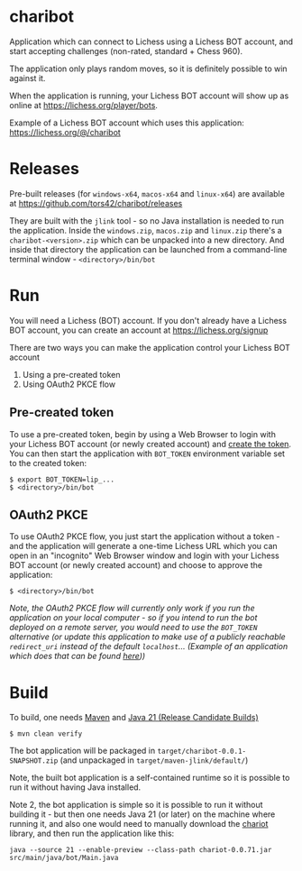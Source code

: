 # charibot

Application which can connect to Lichess using a Lichess BOT account, and
start accepting challenges (non-rated, standard + Chess 960).

The application only plays random moves, so it is definitely possible to win
against it.

When the application is running, your Lichess BOT account will show up as
online at https://lichess.org/player/bots.

Example of a Lichess BOT account which uses this application:
https://lichess.org/@/charibot

# Releases

Pre-built releases (for `windows-x64`, `macos-x64` and `linux-x64`) are available at https://github.com/tors42/charibot/releases

They are built with the `jlink` tool - so no Java installation is needed to run the application. Inside the `windows.zip`, `macos.zip` and `linux.zip` there's a `charibot-<version>.zip` which can be unpacked into a new directory. And inside that directory the application can be launched from a command-line terminal window - `<directory>/bin/bot`

# Run

You will need a Lichess (BOT) account. If you don't already have a Lichess BOT
account, you can create an account at https://lichess.org/signup

There are two ways you can make the application control your Lichess BOT
account

 1. Using a pre-created token
 2. Using OAuth2 PKCE flow

## Pre-created token

To use a pre-created token, begin by using a Web Browser to login with your
Lichess BOT account (or newly created account) and [create the
token](https://lichess.org/account/oauth/token/create?scopes[]=bot:play&description=Prefilled+bot+token).
You can then start the application with `BOT_TOKEN` environment variable set to
the created token:

    $ export BOT_TOKEN=lip_...
    $ <directory>/bin/bot

## OAuth2 PKCE

To use OAuth2 PKCE flow, you just start the application without a token - and
the application will generate a one-time Lichess URL which you can open in an
"incognito" Web Browser window and login with your Lichess BOT account (or
newly created account) and choose to approve the application:

    $ <directory>/bin/bot

_Note, the OAuth2 PKCE flow will currently only work if you run the application
on your local computer - so if you intend to run the bot deployed on a remote
server, you would need to use the `BOT_TOKEN` alternative (or update this
application to make use of a publicly reachable `redirect_uri` instead of the
default `localhost`... (Example of an application which does that can be found
[here](https://github.com/tors42/challengeaiexample/)))_

# Build

To build, one needs [Maven](https://maven.apache.org) and [Java 21 (Release Candidate
Builds)](https://jdk.java.net/21)

    $ mvn clean verify

The bot application will be packaged in `target/charibot-0.0.1-SNAPSHOT.zip`
(and unpackaged in `target/maven-jlink/default/`)

Note, the built bot application is a self-contained runtime so it is possible
to run it without having Java installed.

Note 2, the bot application is simple so it is possible to run it without
building it - but then one needs Java 21 (or later) on the machine where
running it, and also one would need to manually download the
[chariot](https://repo1.maven.org/maven2/io/github/tors42/chariot/0.0.71/chariot-0.0.71.jar)
library, and then run the application like this:

    java --source 21 --enable-preview --class-path chariot-0.0.71.jar src/main/java/bot/Main.java


